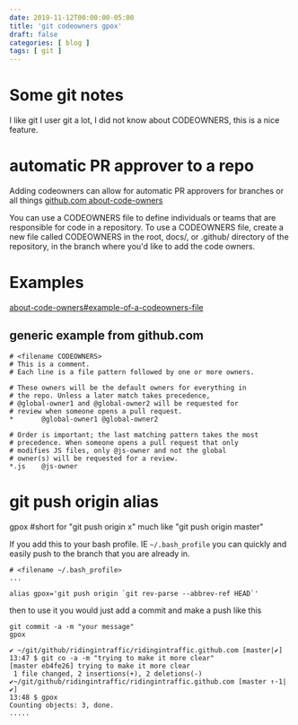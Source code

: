 ```yaml
---
date: 2019-11-12T00:00:00-05:00
title: 'git codeowners gpox' 
draft: false
categories: [ blog ]
tags: [ git ]
---
```


# Some git notes
I like git I user git a lot, I did not know about CODEOWNERS, this is a nice feature.

# automatic PR approver to a repo
Adding codeowners can allow for automatic PR approvers for branches or all things
[github.com about-code-owners](https://help.github.com/en/github/creating-cloning-and-archiving-repositories/about-code-owners)

You can use a CODEOWNERS file to define individuals or teams that are responsible for code in a repository.
To use a CODEOWNERS file, create a new file called CODEOWNERS in the root, docs/, or .github/ directory of the repository, in the branch where you'd like to add the code owners.

# Examples
[about-code-owners#example-of-a-codeowners-file](https://help.github.com/en/github/creating-cloning-and-archiving-repositories/about-code-owners#example-of-a-codeowners-file)
## generic example from github.com
```
# <filename CODEOWNERS>
# This is a comment.
# Each line is a file pattern followed by one or more owners.

# These owners will be the default owners for everything in
# the repo. Unless a later match takes precedence,
# @global-owner1 and @global-owner2 will be requested for
# review when someone opens a pull request.
*       @global-owner1 @global-owner2

# Order is important; the last matching pattern takes the most
# precedence. When someone opens a pull request that only
# modifies JS files, only @js-owner and not the global
# owner(s) will be requested for a review.
*.js    @js-owner
```


# git push origin alias
gpox #short for "git push origin x" much like "git push origin master"

If you add this to your bash profile. IE `~/.bash_profile` you can quickly and easily push to the branch that you are already in.
```
# <filename ~/.bash_profile>
...

alias gpox='git push origin `git rev-parse --abbrev-ref HEAD`'
```

then to use it you would just add a commit and make a push like this
```
git commit -a -m "your message"
gpox 
```
```
✔ ~/git/github/ridingintraffic/ridingintraffic.github.com [master|✔]
13:47 $ git co -a -m "trying to make it more clear"
[master eb4fe26] trying to make it more clear
 1 file changed, 2 insertions(+), 2 deletions(-)
✔~/git/github/ridingintraffic/ridingintraffic.github.com [master ↑·1|✔]
13:48 $ gpox
Counting objects: 3, done.
.....
```